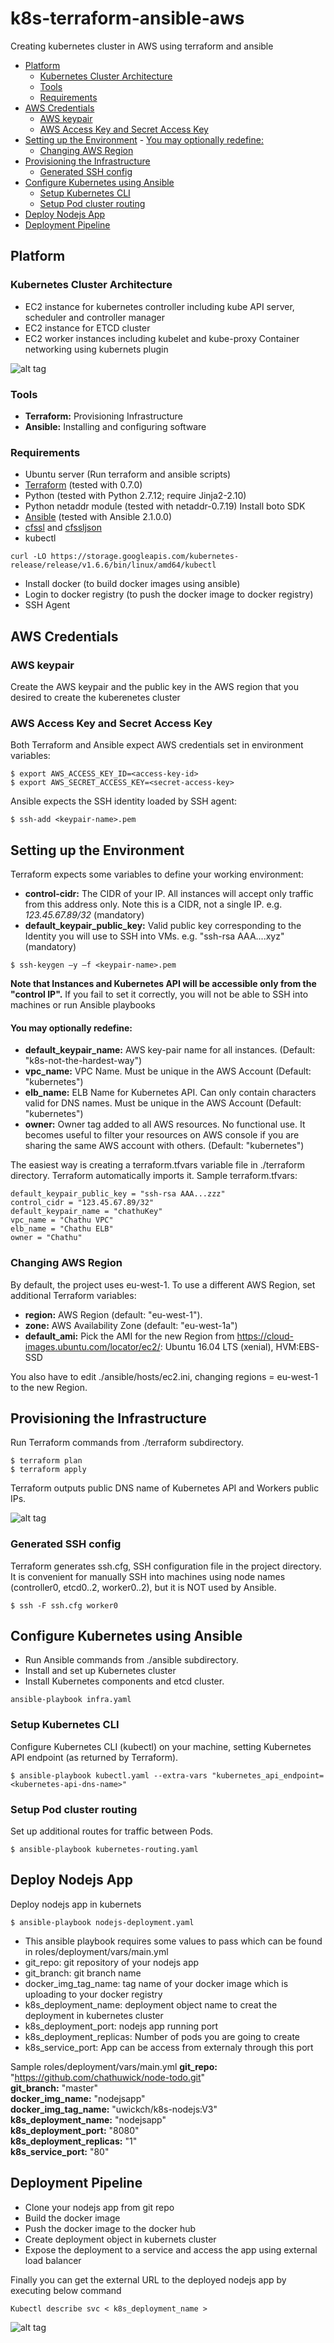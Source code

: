 # k8s-terraform-ansible-aws
Creating kubernetes cluster in AWS using terraform and ansible
<!-- TOC -->

- [Platform](#platform)
    - [Kubernetes Cluster Architecture](#kubernetes-cluster-architecture)
    - [Tools](#tools)
    - [Requirements](#requirements)
- [AWS Credentials](#aws-credentials)
    - [AWS keypair](#aws-keypair)
    - [AWS Access Key and Secret Access Key](#aws-access-key-and-secret-access-key)
- [Setting up the Environment](#setting-up-the-environment)
        - [You may optionally redefine:](#you-may-optionally-redefine)
    - [Changing AWS Region](#changing-aws-region)
- [Provisioning the Infrastructure](#provisioning-the-infrastructure)
    - [Generated SSH config](#generated-ssh-config)
- [Configure Kubernetes using Ansible](#configure-kubernetes-using-ansible)
    - [Setup Kubernetes CLI](#setup-kubernetes-cli)
    - [Setup Pod cluster routing](#setup-pod-cluster-routing)
- [Deploy Nodejs App](#deploy-nodejs-app)
- [Deployment Pipeline](#deployment-pipeline)

<!-- /TOC -->
## Platform
### Kubernetes Cluster Architecture
- EC2 instance for kubernetes controller including kube API server, scheduler and controller manager
- EC2 instance for ETCD cluster
- EC2 worker instances including kubelet and kube-proxy
Container networking using kubernets plugin

![alt tag](https://github.com/chathuwick/k8s-terraform-ansible-aws/blob/master/img/architecture.png)
### Tools
- **Terraform:** Provisioning Infrastructure
- **Ansible:** Installing and configuring software

### Requirements
- Ubuntu server (Run terraform and ansible scripts)
- [Terraform](https://www.terraform.io/downloads.html) (tested with 0.7.0)
- Python (tested with Python 2.7.12; require Jinja2-2.10)
- Python netaddr module (tested with netaddr-0.7.19)
Install boto SDK
- [Ansible](https://docs.ansible.com/ansible/latest/installation_guide/intro_installation.html) (tested with Ansible 2.1.0.0)
- [cfssl](http://www.pimwiddershoven.nl/entry/install-cfssl-and-cfssljson-cloudflare-kpi-toolkit) and [cfssljson](http://www.pimwiddershoven.nl/entry/install-cfssl-and-cfssljson-cloudflare-kpi-toolkit)
- kubectl
````
curl -LO https://storage.googleapis.com/kubernetes-release/release/v1.6.6/bin/linux/amd64/kubectl
````
- Install docker (to build docker images using ansible)
- Login to docker registry (to push the docker image to docker registry)
- SSH Agent

## AWS Credentials
### AWS keypair
Create the AWS keypair and the public key in the AWS region that you desired to create the kuberenetes cluster

### AWS Access Key and Secret Access Key
Both Terraform and Ansible expect AWS credentials set in environment variables:
````
$ export AWS_ACCESS_KEY_ID=<access-key-id>
$ export AWS_SECRET_ACCESS_KEY=<secret-access-key>
````
Ansible expects the SSH identity loaded by SSH agent:
````
$ ssh-add <keypair-name>.pem
````
## Setting up the Environment
Terraform expects some variables to define your working environment:

- **control-cidr:** The CIDR of your IP. All instances will accept only traffic from this address only. Note this is a CIDR, not a single IP. e.g. _123.45.67.89/32_ (mandatory)
- **default_keypair_public_key:** Valid public key corresponding to the Identity you will use to SSH into VMs. e.g. "ssh-rsa AAA....xyz" (mandatory)
````
$ ssh-keygen –y –f <keypair-name>.pem
````
**Note that Instances and Kubernetes API will be accessible only from the "control IP".** If you fail to set it correctly, you will not be able to SSH into machines or run Ansible playbooks

#### You may optionally redefine:

- **default_keypair_name:** AWS key-pair name for all instances. (Default: "k8s-not-the-hardest-way")
- **vpc_name:** VPC Name. Must be unique in the AWS Account (Default: "kubernetes")
- **elb_name:** ELB Name for Kubernetes API. Can only contain characters valid for DNS names. Must be unique in the AWS Account (Default: "kubernetes")
- **owner:** Owner tag added to all AWS resources. No functional use. It becomes useful to filter your resources on AWS console if you are sharing the same AWS account with others. (Default: "kubernetes")

The easiest way is creating a terraform.tfvars variable file in ./terraform directory. Terraform automatically imports it.
Sample terraform.tfvars:

````
default_keypair_public_key = "ssh-rsa AAA...zzz"
control_cidr = "123.45.67.89/32"
default_keypair_name = "chathuKey"
vpc_name = "Chathu VPC"
elb_name = "Chathu ELB"
owner = "Chathu"
````
### Changing AWS Region
By default, the project uses eu-west-1. To use a different AWS Region, set additional Terraform variables:

- **region:** AWS Region (default: "eu-west-1").
- **zone:** AWS Availability Zone (default: "eu-west-1a")
- **default_ami:** Pick the AMI for the new Region from https://cloud-images.ubuntu.com/locator/ec2/: Ubuntu 16.04 LTS (xenial), HVM:EBS-SSD

You also have to edit ./ansible/hosts/ec2.ini, changing regions = eu-west-1 to the new Region.

## Provisioning the Infrastructure

Run Terraform commands from ./terraform subdirectory.
```
$ terraform plan
$ terraform apply
```
Terraform outputs public DNS name of Kubernetes API and Workers public IPs.

![alt tag](https://github.com/chathuwick/k8s-terraform-ansible-aws/blob/master/img/kubectlsvcOutput.png)

### Generated SSH config

Terraform generates ssh.cfg, SSH configuration file in the project directory. It is convenient for manually SSH into machines using node names (controller0, etcd0..2, worker0..2), but it is NOT used by Ansible.
````
$ ssh -F ssh.cfg worker0
````
## Configure Kubernetes using Ansible
- Run Ansible commands from ./ansible subdirectory.
- Install and set up Kubernetes cluster
- Install Kubernetes components and etcd cluster.
````
ansible-playbook infra.yaml
````

### Setup Kubernetes CLI
Configure Kubernetes CLI (kubectl) on your machine, setting Kubernetes API endpoint (as returned by Terraform).
````
$ ansible-playbook kubectl.yaml --extra-vars "kubernetes_api_endpoint=<kubernetes-api-dns-name>"
````
### Setup Pod cluster routing
Set up additional routes for traffic between Pods.
````
$ ansible-playbook kubernetes-routing.yaml
````
## Deploy Nodejs App
Deploy nodejs app in kubernets
````
$ ansible-playbook nodejs-deployment.yaml
````

- This ansible playbook requires some values to pass which can be found in roles/deployment/vars/main.yml
- git_repo: git repository of your nodejs app
- git_branch: git branch name
- docker_img_tag_name: tag name of your docker image which is uploading to your docker registry
- k8s_deployment_name: deployment object name to creat the deployment in kubernetes cluster
- k8s_deployment_port: nodejs app running port
- k8s_deployment_replicas: Number of pods you are going to create
- k8s_service_port: App can be access from externaly through this port

Sample roles/deployment/vars/main.yml
**git_repo:** "https://github.com/chathuwick/node-todo.git" \
**git_branch:** "master" \
**docker_img_name:** "nodejsapp" \
**docker_img_tag_name:** "uwickch/k8s-nodejs:V3" \
**k8s_deployment_name:** "nodejsapp" \
**k8s_deployment_port:** "8080" \
**k8s_deployment_replicas:** "1" \
**k8s_service_port:** "80"

## Deployment Pipeline
- Clone your nodejs app from git repo
- Build the docker image
- Push the docker image to the docker hub
- Create deployment object in kubernets cluster
- Expose the deployment  to a service and access the app using external load balancer

Finally you can get the external URL to the deployed nodejs app by executing below command
```
Kubectl describe svc < k8s_deployment_name >
```
![alt tag](https://github.com/chathuwick/k8s-terraform-ansible-aws/blob/master/img/terraformOutput.png)
